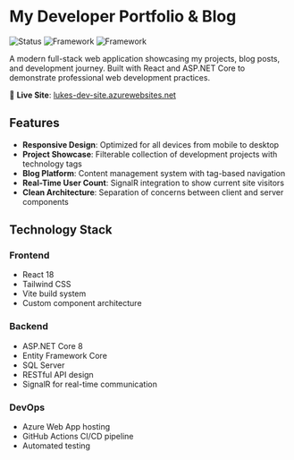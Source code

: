 # My Developer Portfolio & Blog

![Status](https://img.shields.io/badge/status-live-brightgreen)
![Framework](https://img.shields.io/badge/frontend-React-blue)
![Framework](https://img.shields.io/badge/backend-.NET-purple)

A modern full-stack web application showcasing my projects, blog posts, and development journey. Built with React and ASP.NET Core to demonstrate professional web development practices.

🔗 **Live Site**: [lukes-dev-site.azurewebsites.net](https://lukes-dev-site.azurewebsites.net)

## Features

- **Responsive Design**: Optimized for all devices from mobile to desktop
- **Project Showcase**: Filterable collection of development projects with technology tags
- **Blog Platform**: Content management system with tag-based navigation
- **Real-Time User Count**: SignalR integration to show current site visitors
- **Clean Architecture**: Separation of concerns between client and server components

## Technology Stack

### Frontend
- React 18
- Tailwind CSS
- Vite build system
- Custom component architecture

### Backend
- ASP.NET Core 8
- Entity Framework Core
- SQL Server
- RESTful API design
- SignalR for real-time communication

### DevOps
- Azure Web App hosting
- GitHub Actions CI/CD pipeline
- Automated testing
